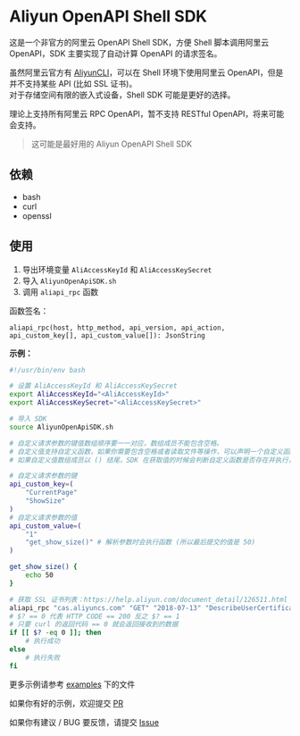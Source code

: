 # Aliyun OpenAPI Shell SDK

这是一个非官方的阿里云 OpenAPI Shell SDK，方便 Shell 脚本调用阿里云 OpenAPI，SDK 主要实现了自动计算 OpenAPI 的请求签名。

虽然阿里云官方有 [AliyunCLI](https://github.com/aliyun/aliyun-cli)，可以在 Shell 环境下使用阿里云 OpenAPI，但是并不支持某些 API (比如 SSL 证书)。  
对于存储空间有限的嵌入式设备，Shell SDK 可能是更好的选择。

理论上支持所有阿里云 RPC OpenAPI，暂不支持 RESTful OpenAPI，将来可能会支持。

> 这可能是最好用的 Aliyun OpenAPI Shell SDK

## 依赖

* bash
* curl
* openssl

## 使用

1. 导出环境变量 `AliAccessKeyId` 和 `AliAccessKeySecret`
2. 导入 `AliyunOpenApiSDK.sh`
3. 调用 `aliapi_rpc` 函数

函数签名：
```
aliapi_rpc(host, http_method, api_version, api_action, api_custom_key[], api_custom_value[]): JsonString
```

**示例：**

```bash
#!/usr/bin/env bash

# 设置 AliAccessKeyId 和 AliAccessKeySecret
export AliAccessKeyId="<AliAccessKeyId>"
export AliAccessKeySecret="<AliAccessKeySecret>"

# 导入 SDK
source AliyunOpenApiSDK.sh

# 自定义请求参数的键值数组顺序要一一对应，数组成员不能包含空格。
# 自定义值支持自定义函数，如果你需要包含空格或者读取文件等操作，可以声明一个自定义函数，像下面这样。
# 如果自定义值数组成员以 () 结尾，SDK 在获取值的时候会判断自定义函数是否存在并执行，如果不存在则使用原始值。

# 自定义请求参数的键
api_custom_key=(
    "CurrentPage"
    "ShowSize"
)
# 自定义请求参数的值
api_custom_value=(
    "1"
    "get_show_size()" # 解析参数时会执行函数 (所以最后提交的值是 50)
)

get_show_size() {
    echo 50
}

# 获取 SSL 证书列表：https://help.aliyun.com/document_detail/126511.html
aliapi_rpc "cas.aliyuncs.com" "GET" "2018-07-13" "DescribeUserCertificateList" "${api_custom_key[*]}" "${api_custom_value[*]}"
# $? == 0 代表 HTTP CODE == 200 反之 $? == 1
# 只要 curl 的返回代码 == 0 就会返回接收到的数据
if [[ $? -eq 0 ]]; then
    # 执行成功
else
    # 执行失败
fi
```

更多示例请参考 [examples](https://github.com/Hill-98/aliyun-openapi-shell-sdk/tree/master/examples) 下的文件

如果你有好的示例，欢迎提交 [PR](https://github.com/Hill-98/aliyun-openapi-shell-sdk/pulls)

如果你有建议 / BUG 要反馈，请提交 [Issue](https://github.com/Hill-98/aliyun-openapi-shell-sdk/issues)
